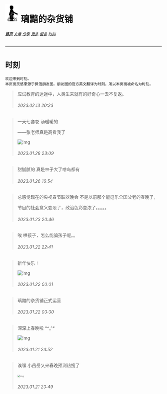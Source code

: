 # [<img src="图标.png" alt="Logo" style="zoom:7%;" />](index.html) 璃黯的杂货铺

###### **[`首页`](index.html)**		[`文章`](文章.html)		[`分享`](分享.html)		[`更多`](更多.html)		[`留言`](留言.html)		[`时刻`](时刻.html)

---

# `时刻`

```
欢迎来到时刻。
本页面灵感来源于微信朋友圈。朋友圈的官方英文翻译为时刻，所以本页面被命名为时刻。
```
> 应试教育的迷途中，人类生来就有的好奇心一去不复返。
>
> ###### 2023.02.13 20:23

> 一天七套卷 汤暖暖的
>
> ——张老师真是高看我了
> 
> ![img](https://dl4.weshineapp.com/gif/20220218/e5e406ef3c1837a0a04f8e7b59bc335d.gif?f=micro_)
>
> ###### 2023.01.28 23:09

> 甜腻腻的 真是林子大了啥鸟都有
>
> ###### 2023.01.26 16:54

> 总感觉现在的央视春节联欢晚会 不是以前那个能逗乐全国父老的春晚了，
>
> 节目的社会意义变淡了，政治色彩变浓了。。。。。
>
> ###### 2023.01.23 20:46

> 唉  哄孩子，怎么能骗孩子呢。。
>
> ###### 2023.01.22 22:41

>新年快乐！
>
>![img](https://dl4.weshineapp.com/gif/20230114/a189422303c21114232b0e919063e0b0.gif?f=micro_6L+H5bm05aW9)
>
>###### 2023.01.22 00:01

> 璃黯的杂货铺正式运营
> 
> ###### 2023.01.22 00:00

> 深深上春晚啦 \*\^_\^\*
>
> ![img](https://dl4.weshineapp.com/gif/20171120/365f66cb0a534994864ba754e734448f.gif?f=micro_5ZGo5rex)
>
> ###### 2023.01.21 23:52

> 诶嘿 小岳岳又来春晚预测热搜了
>
> <img src="https://dl4.weshineapp.com/gif/20161008/3213c5e5e029c3430cfc88729cedb2f0.gif?f=micro_5bKz5LqR6bmP" alt="img" style="zoom:50%;" />
>
> ###### 2023.01.21 20:49